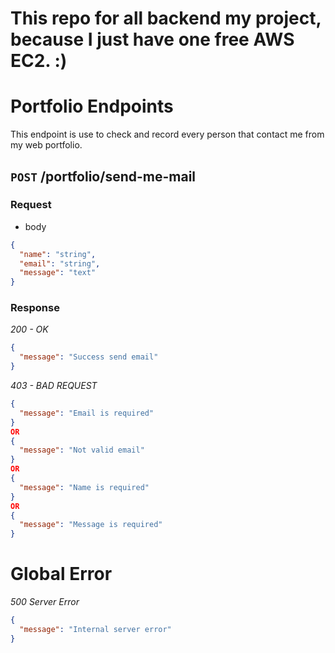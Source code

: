 # This repo for all backend my project, because I just have one free AWS EC2. :)

# Portfolio Endpoints

This endpoint is use to check and record every person that contact me from my web portfolio.

## `POST` /portfolio/send-me-mail

### Request

- body

```json
{
  "name": "string",
  "email": "string",
  "message": "text"
}
```

### Response

_200 - OK_

```json
{
  "message": "Success send email"
}
```

_403 - BAD REQUEST_

```json
{
  "message": "Email is required"
}
OR
{
  "message": "Not valid email"
}
OR
{
  "message": "Name is required"
}
OR
{
  "message": "Message is required"
}
```

# Global Error

_500 Server Error_

```json
{
  "message": "Internal server error"
}
```
